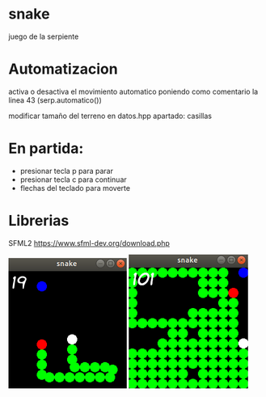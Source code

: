 # snake
   juego de la serpiente

# Automatizacion

activa o desactiva el movimiento automatico poniendo como comentario la linea 43 (serp.automatico())

modificar tamaño del terreno en datos.hpp apartado: casillas

# En partida:
   - presionar tecla p para parar
   - presionar tecla c para continuar
   - flechas del teclado para moverte
   

# Librerias
  SFML2
  https://www.sfml-dev.org/download.php

<img src="images/snake.png">
<img src="images/snake2.png">

